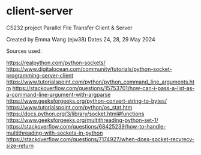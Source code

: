 # client-server

CS232 project
Parallel File Transfer Client & Server

Created by  Emma Wang (ejw38)
Dates       24, 28, 29 May 2024



Sources used:

https://realpython.com/python-sockets/
https://www.digitalocean.com/community/tutorials/python-socket-programming-server-client
https://www.tutorialspoint.com/python/python_command_line_arguments.htm
https://stackoverflow.com/questions/15753701/how-can-i-pass-a-list-as-a-command-line-argument-with-argparse
https://www.geeksforgeeks.org/python-convert-string-to-bytes/
https://www.tutorialspoint.com/python/os_stat.htm
https://docs.python.org/3/library/socket.html#functions
https://www.geeksforgeeks.org/multithreading-python-set-1/
https://stackoverflow.com/questions/68425239/how-to-handle-multithreading-with-sockets-in-python
https://stackoverflow.com/questions/7174927/when-does-socket-recvrecv-size-return